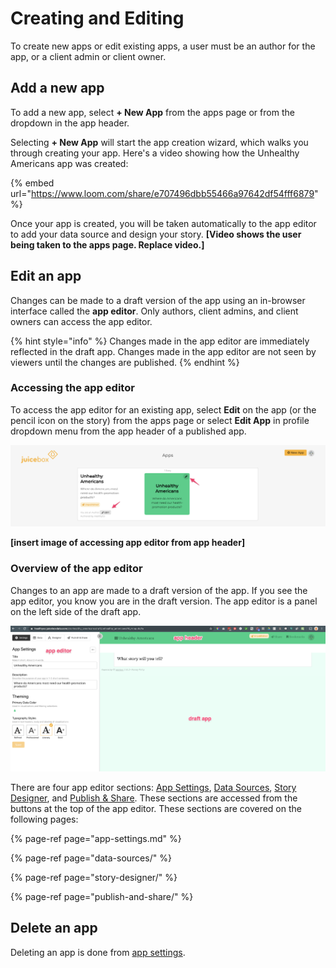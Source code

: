 # Creating and Editing

To create new apps or edit existing apps, a user must be an author for the app, or a client admin or client owner.  

## Add a new app

To add a new app,  select **+ New App** from the apps page or from the dropdown in the app header. 

Selecting **+ New App** will start the app creation wizard, which walks you through creating your app. Here's a video showing how the Unhealthy Americans app was created:

{% embed url="https://www.loom.com/share/e707496dbb55466a97642df54fff6879" %}

Once your app is created, you will be taken automatically to the app editor to add your data source and design your story.  **\[Video shows the user being taken to the apps page. Replace video.\]**

## Edit an app

Changes can be made to a draft version of the app using an in-browser interface called the **app editor**. Only authors, client admins, and client owners can access the app editor. 

{% hint style="info" %}
Changes made in the app editor are immediately reflected in the draft app. Changes made in the app editor are not seen by viewers until the changes are published. 
{% endhint %}

### Accessing the app editor

To access the app editor for an existing app, select **Edit** on the app \(or the pencil icon on the story\) from the apps page or select **Edit App** in profile dropdown menu from the app header of a published app. 

![Accessing the app editors from the apps page](../.gitbook/assets/image%20%2819%29.png)

**\[insert image of accessing app editor from app header\]**

### Overview of the app editor

Changes to an app are made to a draft version of the app. If you see the app editor, you know you are in the draft version. The app editor is a panel on the left side of the draft app. 

![](../.gitbook/assets/image%20%2821%29.png)

There are four app editor sections: [App Settings](app-settings.md), [Data Sources](data-sources/), [Story Designer](story-designer/), and [Publish & Share](publish-and-share/). These sections are accessed from the buttons at the top of the app editor. These sections are covered on the following pages:

{% page-ref page="app-settings.md" %}

{% page-ref page="data-sources/" %}

{% page-ref page="story-designer/" %}

{% page-ref page="publish-and-share/" %}

## Delete an app

Deleting an app is done from [app settings](app-settings.md#deleting-an-app). 



